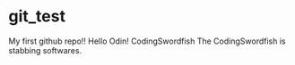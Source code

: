 # git_test
My first github repo!!
Hello Odin! CodingSwordfish
The CodingSwordfish is stabbing softwares.